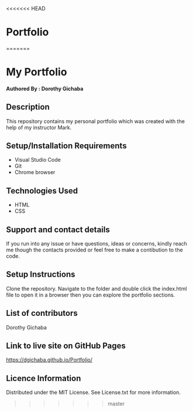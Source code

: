 <<<<<<< HEAD
# Portfolio
=======
# My Portfolio

#### Authored By : **Dorothy Gichaba**
## Description
This repository contains my personal portfolio which was created with the help of my instructor Mark.
## Setup/Installation Requirements
* Visual Studio Code
* Git
* Chrome browser
## Technologies Used
* HTML
* CSS
## Support and contact details
If you run into any issue or have questions, ideas or concerns, kindly reach me though the contacts provided or feel free to make a contibution to the code.
## Setup Instructions
Clone the repository. Navigate to the folder and double click the index.html file to open it in a browser then you can explore the portfolio sections.

## List of contributors 
Dorothy Gichaba
## Link to live site on GitHub Pages
https://dgichaba.github.io/Portfolio/
## Licence Information
Distributed under the MIT License. See License.txt for more information.
>>>>>>> master
